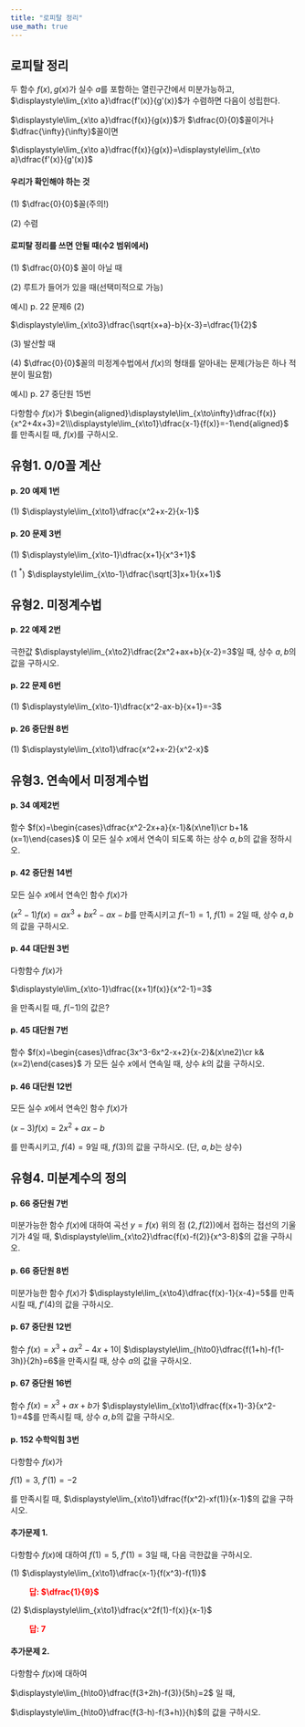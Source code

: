 ```yaml
---
title: "로피탈 정리"
use_math: true
---
```

## 로피탈 정리

두 함수 $f(x), g(x)$가 실수 $a$를 포함하는 열린구간에서 미분가능하고, $\displaystyle\lim_{x\to a}\dfrac{f'(x)}{g'(x)}$가 수렴하면 다음이 성립한다.

$\displaystyle\lim_{x\to a}\dfrac{f(x)}{g(x)}$가 $\dfrac{0}{0}$꼴이거나 $\dfrac{\infty}{\infty}$꼴이면

$\displaystyle\lim_{x\to a}\dfrac{f(x)}{g(x)}=\displaystyle\lim_{x\to a}\dfrac{f'(x)}{g'(x)}$


#### 우리가 확인해야 하는 것

(1) $\dfrac{0}{0}$꼴(주의!)

(2) 수렴

#### 로피탈 정리를 쓰면 안될 때(수2 범위에서)

(1) $\dfrac{0}{0}$ 꼴이 아닐 때

(2) 루트가 들어가 있을 때(선택미적으로 가능)

예시) p. 22 문제6 (2)

$\displaystyle\lim_{x\to3}\dfrac{\sqrt{x+a}-b}{x-3}=\dfrac{1}{2}$

(3) 발산할 때

(4) $\dfrac{0}{0}$꼴의 미정계수법에서 $f(x)$의 형태를 알아내는 문제(가능은 하나 적분이 필요함)

예시) p. 27 중단원 15번

다항함수 $f(x)$가
$\begin{aligned}\displaystyle\lim_{x\to\infty}\dfrac{f(x)}{x^2+4x+3}=2\\\displaystyle\lim_{x\to1}\dfrac{x-1}{f(x)}=-1\end{aligned}$
를 만족시킬 때, $f(x)$를 구하시오.


## 유형1. 0/0꼴 계산

#### p. 20 예제 1번

(1) $\displaystyle\lim_{x\to1}\dfrac{x^2+x-2}{x-1}$

#### p. 20 문제 3번

(1) $\displaystyle\lim_{x\to-1}\dfrac{x+1}{x^3+1}$

(1 $^*$) $\displaystyle\lim_{x\to-1}\dfrac{\sqrt[3]x+1}{x+1}$

## 유형2. 미정계수법

#### p. 22 예제 2번

극한값 $\displaystyle\lim_{x\to2}\dfrac{2x^2+ax+b}{x-2}=3$일 때, 상수 $a, b$의 값을 구하시오.

#### p. 22 문제 6번

(1) $\displaystyle\lim_{x\to-1}\dfrac{x^2-ax-b}{x+1}=-3$

#### p. 26 중단원 8번 

(1) $\displaystyle\lim_{x\to1}\dfrac{x^2+x-2}{x^2-x}$

## 유형3. 연속에서 미정계수법

#### p. 34 예제2번

함수 $f(x)=\begin{cases}\dfrac{x^2-2x+a}{x-1}&(x\ne1)\cr b+1&(x=1)\end{cases}$ 이 모든 실수 $x$에서 연속이 되도록 하는 상수 $a, b$의 값을 정하시오.

#### p. 42 중단원 14번

모든 실수 $x$에서 연속인 함수 $f(x)$가 

$(x^2-1)f(x)=ax^3+bx^2-ax-b$를 만족시키고 $f(-1)=1,\ f(1)=2$일 때, 상수 $a, b$의 값을 구하시오.

#### p. 44 대단원 3번

다항함수 $f(x)$가

$\displaystyle\lim_{x\to-1}\dfrac{(x+1)f(x)}{x^2-1}=3$

을 만족시킬 때, $f(-1)$의 값은?

#### p. 45 대단원 7번

함수 $f(x)=\begin{cases}\dfrac{3x^3-6x^2-x+2}{x-2}&(x\ne2)\cr k&(x=2)\end{cases}$ 가 모든 실수 $x$에서 연속일 때, 상수 $k$의 값을 구하시오.

#### p. 46 대단원 12번

모든 실수 $x$에서 연속인 함수 $f(x)$가

$(x-3)f(x)=2x^2+ax-b$

를 만족시키고, $f(4)=9$일 때, $f(3)$의 값을 구하시오. (단, $a, b$는 상수)

## 유형4. 미분계수의 정의

#### p. 66 중단원 7번

미분가능한 함수 $f(x)$에 대하여 곡선 $y=f(x)$ 위의 점 $(2, f(2))$에서 접하는 접선의 기울기가 4일 때, $\displaystyle\lim_{x\to2}\dfrac{f(x)-f(2)}{x^3-8}$의 값을 구하시오.

#### p. 66 중단원 8번

미분가능한 함수 $f(x)$가 $\displaystyle\lim_{x\to4}\dfrac{f(x)-1}{x-4}=5$를 만족시킬 때, $f'(4)$의 값을 구하시오.

#### p. 67 중단원 12번

함수 $f(x)=x^3+ax^2-4x+1$이 $\displaystyle\lim_{h\to0}\dfrac{f(1+h)-f(1-3h)}{2h}=6$을 만족시킬 때, 상수 $a$의 값을 구하시오. 

#### p. 67 중단원 16번

함수 $f(x)=x^3+ax+b$가 $\displaystyle\lim_{x\to1}\dfrac{f(x+1)-3}{x^2-1}=4$를 만족시킬 때, 상수 $a, b$의 값을 구하시오.

#### p. 152 수학익힘 3번

다항함수 $f(x)$가

$f(1)=3,\ f'(1)=-2$

를 만족시킬 때, $\displaystyle\lim_{x\to1}\dfrac{f(x^2)-xf(1)}{x-1}$의 값을 구하시오.

#### 추가문제 1.
다항함수 $f(x)$에 대하여 $f(1)=5,\ f'(1)=3$일 때, 다음 극한값을 구하시오.

(1) $\displaystyle\lim_{x\to1}\dfrac{x-1}{f(x^3)-f(1)}$

**<span style="color: red;">$\qquad$답: $\dfrac{1}{9}$</span>**

(2) $\displaystyle\lim_{x\to1}\dfrac{x^2f(1)-f(x)}{x-1}$

**<span style="color: red;">$\qquad$답: $7$</span>**

#### 추가문제 2. 
다항함수 $f(x)$에 대하여

$\displaystyle\lim_{h\to0}\dfrac{f(3+2h)-f(3)}{5h}=2$ 일 때, 

$\displaystyle\lim_{h\to0}\dfrac{f(3-h)-f(3+h)}{h}$의 값을 구하시오.